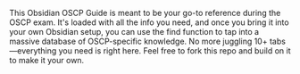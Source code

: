 This Obsidian OSCP Guide is meant to be your go-to reference during the OSCP exam. It's loaded with all the info you need, and once you bring it into your own Obsidian setup, you can use the find function to tap into a massive database of OSCP-specific knowledge. No more juggling 10+ tabs—everything you need is right here. Feel free to fork this repo and build on it to make it your own.

